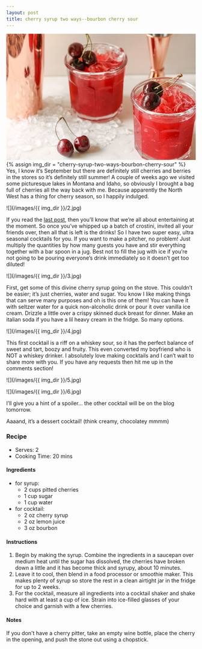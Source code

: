 ```yaml
---
layout: post
title: cherry syrup two ways--bourbon cherry sour
---
```

![](/images/cherry-syrup-two-ways-bourbon-cherry-sour/1.jpg)
{% assign img_dir = "cherry-syrup-two-ways-bourbon-cherry-sour" %}
Yes, I know it’s September but there are definitely still cherries and berries in the stores so it’s definitely still summer! A couple of weeks ago we visited some picturesque lakes in Montana and Idaho, so obviously I brought a bag full of cherries all the way back with me. Because apparently the North West has a thing for cherry season, so I happily indulged.

![](/images/{{ img_dir }}/2.jpg)

If you read the [last post](https://queenculinaire.github.io/creamy-roasted-salmon-crostini/), then you’ll know that we’re all about entertaining at the moment. So once you’ve whipped up a batch of crostini, invited all your friends over, then all that is left is the drinks! So I have two super easy, ultra seasonal cocktails for you. If you want to make a pitcher, no problem! Just multiply the quantities by how many guests you have and stir everything together with a bar spoon in a jug. Best not to fill the jug with ice if  you’re not going to be pouring everyone’s drink immediately so it doesn’t get too diluted!

![](/images/{{ img_dir }}/3.jpg)

First, get some of this divine cherry syrup going on the stove. This couldn’t be easier; it’s just cherries, water and sugar. You know I like making things that can serve many purposes and oh is this one of them! You can have it with seltzer water for a quick non-alcoholic drink or pour it over vanilla ice cream. Drizzle a little over a crispy skinned duck breast for dinner. Make an italian soda if you have a lil heavy cream in the fridge. So many options.

![](/images/{{ img_dir }}/4.jpg)

This first cocktail is a riff on a whiskey sour, so it has the perfect balance of sweet and tart, boozy and fruity. This even converted my boyfriend who is NOT a whiskey drinker. I absolutely love making cocktails and I can’t wait to share more with you. If you have any requests then hit me up in the comments section!

![](/images/{{ img_dir }}/5.jpg)

![](/images/{{ img_dir }}/6.jpg)

I’ll give you a hint of a spoiler… the other cocktail will be on the blog tomorrow.

Aaaand, it’s a dessert cocktail! (think creamy, chocolatey mmmm)

### Recipe
+ Serves: 2
+ Cooking Time: 20 mins
#### Ingredients
+ for syrup:
  + 2 cups pitted cherries
  + 1 cup sugar
  + 1 cup water
+ for cocktail:
  + 2 oz cherry syrup
  + 2 oz lemon juice
  + 3 oz bourbon

#### Instructions
1. Begin by making the syrup. Combine the ingredients in a saucepan over medium heat until the sugar has dissolved, the cherries have broken down a little and it has become thick and syrupy, about 10 minutes.
1. Leave it to cool, then blend in a food processor or smoothie maker. This makes plenty of syrup so store the rest in a clean airtight jar in the fridge for up to 2 weeks.
1. For the cocktail, measure all ingredients into a cocktail shaker and shake hard with at least a cup of ice. Strain into ice-filled glasses of your choice and garnish with a few cherries.

#### Notes
If you don't have a cherry pitter, take an empty wine bottle, place the cherry in the opening, and push the stone out using a chopstick.
